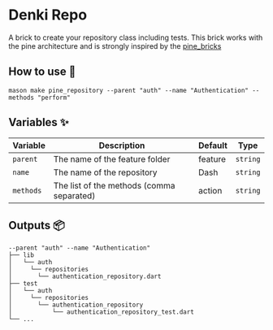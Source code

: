 # Denki Repo

A brick to create your repository class including tests.
This brick works with the pine architecture and is strongly inspired by the [pine_bricks](https://github.com/MyLittleSuite/pine_bricks)

## How to use 🚀

```
mason make pine_repository --parent "auth" --name "Authentication" --methods "perform"
```

## Variables ✨

| Variable  | Description                               | Default | Type     |
| --------- | ----------------------------------------- | ------- | -------- |
| `parent`  | The name of the feature folder            | feature | `string` |
| `name`    | The name of the repository                | Dash    | `string` |
| `methods` | The list of the methods (comma separated) | action  | `string` |

## Outputs 📦

```
--parent "auth" --name "Authentication"
├── lib
│   └── auth
│     └── repositories
│       └── authentication_repository.dart
├── test
│   └── auth
│     └── repositories
│       └── authentication_repository
│           └── authentication_repository_test.dart
└── ...
```
